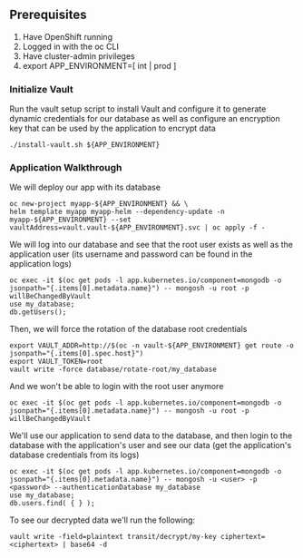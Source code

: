 ## Prerequisites

1. Have OpenShift running
2. Logged in with the oc CLI
3. Have cluster-admin privileges
4. export APP_ENVIRONMENT=[ int | prod ]

### Initialize Vault
Run the vault setup script to install Vault and configure it to generate dynamic credentials for our database as well as configure an encryption key that can be used by the application to encrypt data

    ./install-vault.sh ${APP_ENVIRONMENT}

### Application Walkthrough

We will deploy our app with its database
    
    oc new-project myapp-${APP_ENVIRONMENT} && \
    helm template myapp myapp-helm --dependency-update -n myapp-${APP_ENVIRONMENT} --set vaultAddress=vault.vault-${APP_ENVIRONMENT}.svc | oc apply -f -

We will log into our database and see that the root user exists as well as the application user (its username and password can be found in the application logs)

    oc exec -it $(oc get pods -l app.kubernetes.io/component=mongodb -o jsonpath="{.items[0].metadata.name}") -- mongosh -u root -p willBeChangedByVault
    use my_database;
    db.getUsers();

Then, we will force the rotation of the database root credentials
    
    export VAULT_ADDR=http://$(oc -n vault-${APP_ENVIRONMENT} get route -o jsonpath="{.items[0].spec.host}")
    export VAULT_TOKEN=root
    vault write -force database/rotate-root/my_database

And we won't be able to login with the root user anymore

    oc exec -it $(oc get pods -l app.kubernetes.io/component=mongodb -o jsonpath="{.items[0].metadata.name}") -- mongosh -u root -p willBeChangedByVault

We'll use our application to send data to the database, and then login to the database with the application's user and see our data (get the application's database credentials from its logs)

    oc exec -it $(oc get pods -l app.kubernetes.io/component=mongodb -o jsonpath="{.items[0].metadata.name}") -- mongosh -u <user> -p <password> --authenticationDatabase my_database
    use my_database;
    db.users.find( { } );

To see our decrypted data we'll run the following:

    vault write -field=plaintext transit/decrypt/my-key ciphertext=<ciphertext> | base64 -d


